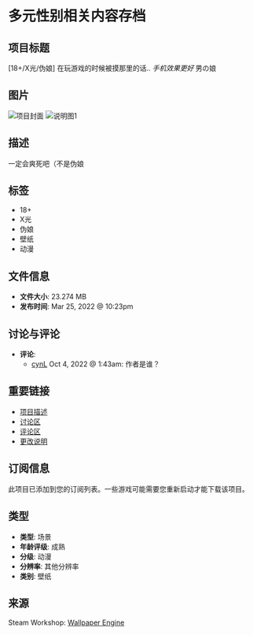 # 多元性别相关内容存档

## 项目标题
\[18+/X光/伪娘\] 在玩游戏的时候被摸那里的话.. *手机效果更好* 男の娘

## 图片
![项目封面](https://cdn.cloudflare.steamstatic.com/steamcommunity/public/images/apps/431960/72edaed9d748c6cf7397ffb1c83f0b837b9ebd9d.jpg)
![说明图1](https://steamuserimages-a.akamaihd.net/ugc/1860556467941446356/B8695D9288D3A5CF0F11572DA16086A1F13BE91C/?imw=637&imh=358&ima=fit&impolicy=Letterbox&imcolor=%23000000&letterbox=true)

## 描述
一定会爽死吧（不是伪娘

## 标签
* 18+
* X光
* 伪娘
* 壁纸
* 动漫

## 文件信息
- **文件大小**: 23.274 MB
- **发布时间**: Mar 25, 2022 @ 10:23pm

## 讨论与评论
- **评论**: 
    - [cynL](https://steamcommunity.com/id/wzxll) Oct 4, 2022 @ 1:43am: 作者是谁？

## 重要链接
- [项目描述](https://steamcommunity.com/sharedfiles/filedetails/?id=2784705993)
- [讨论区](https://steamcommunity.com/sharedfiles/filedetails/discussions/2784705993)
- [评论区](https://steamcommunity.com/sharedfiles/filedetails/comments/2784705993)
- [更改说明](https://steamcommunity.com/sharedfiles/filedetails/changelog/2784705993)

## 订阅信息
此项目已添加到您的订阅列表。一些游戏可能需要您重新启动才能下载该项目。

## 类型
- **类型**: 场景
- **年龄评级**: 成熟
- **分级**: 动漫
- **分辨率**: 其他分辨率
- **类别**: 壁纸

## 来源
Steam Workshop: [Wallpaper Engine](https://steamcommunity.com/app/431960)